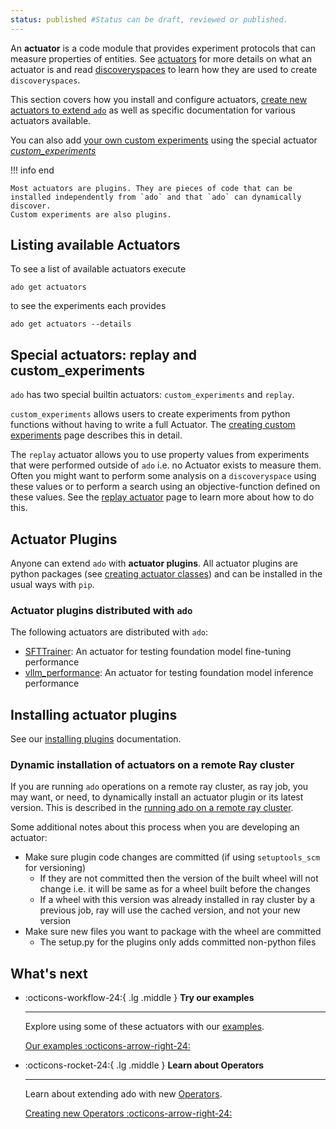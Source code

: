 ```yaml
---
status: published #Status can be draft, reviewed or published. 
---
```


An **actuator** is a code module that provides experiment protocols that can measure properties of entities. 
See [actuators](../core-concepts/actuators.md) for more details on what an actuator is and read [discoveryspaces](../resources/discovery-spaces.md)
to learn how they are used to create `discoveryspaces`.

This section covers how you install and configure actuators, [create new actuators to extend `ado`](creating-actuator-classes.md) as well as specific documentation
for various actuators available.

You can also add [your own custom experiments](creating-custom-experiments.md) using the special actuator [*custom_experiments*](creating-custom-experiments.md#using-your-custom-experiments-the-custom_experiments-actuator)

!!! info end

    Most actuators are plugins. They are pieces of code that can be installed independently from `ado` and that `ado` can dynamically discover.
    Custom experiments are also plugins. 

## Listing available Actuators

To see a list of available actuators execute

```commandline
ado get actuators
```

to see the experiments each provides 

```commandline
ado get actuators --details
```

## Special actuators: replay and custom_experiments

 `ado` has two special builtin actuators: `custom_experiments` and `replay`. 

`custom_experiments` allows users to create experiments from python functions without having to write a full Actuator. 
The [creating custom experiments](creating-custom-experiments.md) page describes this in detail.

The `replay` actuator allows you to use property values from experiments that were performed outside of `ado` i.e. no Actuator exists to measure them. 
Often you might want to perform some analysis on a `discoveryspace` using these values or to perform a search using an objective-function defined on these values.
See the [replay actuator](replay.md) page to learn more about how to do this.

## Actuator Plugins

Anyone can extend `ado` with **actuator plugins**.
All actuator plugins are python packages (see [creating actuator classes](creating-actuator-classes.md)) and can be
installed in the usual ways with `pip`.

### Actuator plugins distributed with `ado` 

The following actuators are distributed with `ado`:

- [SFTTrainer](sft-trainer.md): An actuator for testing foundation model fine-tuning performance
- [vllm_performance](https://github.com/IBM/ado/tree/main/plugins/actuators/vllm_performance): An actuator for testing foundation model inference performance 

## Installing actuator plugins 

See our [installing plugins](../getting-started/install.md#installing-plugins) documentation. 

### Dynamic installation of actuators on a remote Ray cluster

If you are running `ado` operations on a remote ray cluster, as ray job, you may want, or need, to dynamically install an actuator plugin or its latest version.
This is described in the [running ado on a remote ray cluster](../getting-started/remote_run.md#installing-ado-and-required-plugins-on-a-remote-ray-cluster-from-source).

Some additional notes about this process when you are developing an actuator:

- Make sure plugin code changes are committed (if using `setuptools_scm` for versioning)
     - If they are not committed then the version of the built wheel will not change i.e. it will be same as for a wheel built before the changes
     - If a wheel with this version was already installed in ray cluster by a previous job, ray will use the cached version, and not your new version
- Make sure new files you want to package with the wheel are committed
     - The setup.py for the plugins only adds committed non-python files
 

## What's next

<div class="grid cards" markdown>

  -   :octicons-workflow-24:{ .lg .middle } __Try our examples__

      ---

      Explore using some of these actuators with our [examples](../examples/examples.md).

      [Our examples :octicons-arrow-right-24:](../examples/examples.md)

-   :octicons-rocket-24:{ .lg .middle } __Learn about Operators__

    ---

    Learn about extending ado with new [Operators](../operators/working-with-operators.md).

    [Creating new Operators :octicons-arrow-right-24:](../operators/working-with-operators.md)


</div>


